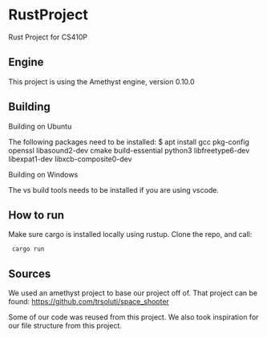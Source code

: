 # RustProject
Rust Project for CS410P

## Engine
This project is using the Amethyst engine, version 0.10.0

## Building
Building on Ubuntu

The following packages need to be installed:
$ apt install gcc pkg-config openssl libasound2-dev cmake build-essential python3 libfreetype6-dev libexpat1-dev libxcb-composite0-dev

Building on Windows

The vs build tools needs to be installed if you are using vscode.

## How to run
Make sure cargo is installed locally using rustup. Clone the repo, and call:
```
 cargo run
```

## Sources

We used an amethyst project to base our project off of. That project can be found: https://github.com/trsoluti/space_shooter

Some of our code was reused from this project. We also took inspiration for our file structure from this project.
